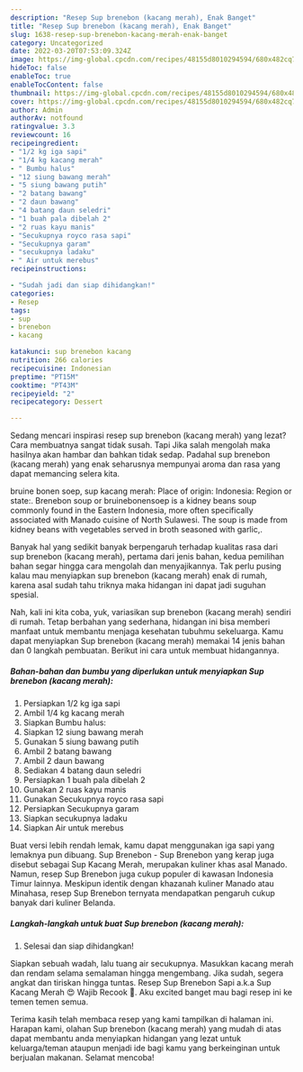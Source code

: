```yaml
---
description: "Resep Sup brenebon (kacang merah), Enak Banget"
title: "Resep Sup brenebon (kacang merah), Enak Banget"
slug: 1638-resep-sup-brenebon-kacang-merah-enak-banget
category: Uncategorized
date: 2022-03-20T07:53:09.324Z
image: https://img-global.cpcdn.com/recipes/48155d8010294594/680x482cq70/sup-brenebon-kacang-merah-foto-resep-utama.jpg
hideToc: false
enableToc: true
enableTocContent: false
thumbnail: https://img-global.cpcdn.com/recipes/48155d8010294594/680x482cq70/sup-brenebon-kacang-merah-foto-resep-utama.jpg
cover: https://img-global.cpcdn.com/recipes/48155d8010294594/680x482cq70/sup-brenebon-kacang-merah-foto-resep-utama.jpg
author: Admin
authorAv: notfound
ratingvalue: 3.3
reviewcount: 16
recipeingredient:
- "1/2 kg iga sapi"
- "1/4 kg kacang merah"
- " Bumbu halus"
- "12 siung bawang merah"
- "5 siung bawang putih"
- "2 batang bawang"
- "2 daun bawang"
- "4 batang daun seledri"
- "1 buah pala dibelah 2"
- "2 ruas kayu manis"
- "Secukupnya royco rasa sapi"
- "Secukupnya garam"
- "secukupnya ladaku"
- " Air untuk merebus"
recipeinstructions:

- "Sudah jadi dan siap dihidangkan!"
categories:
- Resep
tags:
- sup
- brenebon
- kacang

katakunci: sup brenebon kacang 
nutrition: 266 calories
recipecuisine: Indonesian
preptime: "PT15M"
cooktime: "PT43M"
recipeyield: "2"
recipecategory: Dessert

---
```



Sedang mencari inspirasi resep sup brenebon (kacang merah) yang lezat? Cara membuatnya sangat tidak susah. Tapi Jika salah mengolah maka hasilnya akan hambar dan bahkan tidak sedap. Padahal sup brenebon (kacang merah) yang enak seharusnya mempunyai aroma dan rasa yang dapat memancing selera kita.


bruine bonen soep, sup kacang merah: Place of origin: Indonesia: Region or state:. Brenebon soup or bruinebonensoep is a kidney beans soup commonly found in the Eastern Indonesia, more often specifically associated with Manado cuisine of North Sulawesi. The soup is made from kidney beans with vegetables served in broth seasoned with garlic,.

Banyak hal yang sedikit banyak berpengaruh terhadap kualitas rasa dari sup brenebon (kacang merah), pertama dari jenis bahan, kedua pemilihan bahan segar hingga cara mengolah dan menyajikannya. Tak perlu pusing kalau mau menyiapkan sup brenebon (kacang merah) enak di rumah, karena asal sudah tahu triknya maka hidangan ini dapat jadi suguhan spesial.


Nah, kali ini kita coba, yuk, variasikan sup brenebon (kacang merah) sendiri di rumah. Tetap berbahan yang sederhana, hidangan ini bisa memberi manfaat untuk membantu menjaga kesehatan tubuhmu sekeluarga. Kamu dapat menyiapkan Sup brenebon (kacang merah) memakai 14 jenis bahan dan 0 langkah pembuatan. Berikut ini cara untuk membuat hidangannya.

<!--inarticleads1-->

##### Bahan-bahan dan bumbu yang diperlukan untuk menyiapkan Sup brenebon (kacang merah):

1. Persiapkan 1/2 kg iga sapi
1. Ambil 1/4 kg kacang merah
1. Siapkan  Bumbu halus:
1. Siapkan 12 siung bawang merah
1. Gunakan 5 siung bawang putih
1. Ambil 2 batang bawang
1. Ambil 2 daun bawang
1. Sediakan 4 batang daun seledri
1. Persiapkan 1 buah pala dibelah 2
1. Gunakan 2 ruas kayu manis
1. Gunakan Secukupnya royco rasa sapi
1. Persiapkan Secukupnya garam
1. Siapkan secukupnya ladaku
1. Siapkan  Air untuk merebus


Buat versi lebih rendah lemak, kamu dapat menggunakan iga sapi yang lemaknya pun dibuang. Sup Brenebon - Sup Brenebon yang kerap juga disebut sebagai Sup Kacang Merah, merupakan kuliner khas asal Manado. Namun, resep Sup Brenebon juga cukup populer di kawasan Indonesia Timur lainnya. Meskipun identik dengan khazanah kuliner Manado atau Minahasa, resep Sup Brenebon ternyata mendapatkan pengaruh cukup banyak dari kuliner Belanda. 

<!--inarticleads2-->

##### Langkah-langkah untuk buat Sup brenebon (kacang merah):


1. Selesai dan siap dihidangkan!

Siapkan sebuah wadah, lalu tuang air secukupnya. Masukkan kacang merah dan rendam selama semalaman hingga mengembang. Jika sudah, segera angkat dan tiriskan hingga tuntas. Resep Sup Brenebon Sapi a.k.a Sup Kacang Merah 😍 Wajib Recook 🤗. Aku excited banget mau bagi resep ini ke temen temen semua. 

Terima kasih telah membaca resep yang kami tampilkan di halaman ini. Harapan kami, olahan Sup brenebon (kacang merah) yang mudah di atas dapat membantu anda menyiapkan hidangan yang lezat untuk keluarga/teman ataupun menjadi ide bagi kamu yang berkeinginan untuk berjualan makanan. Selamat mencoba!
